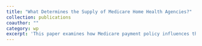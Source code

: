 ```yaml
---
title: "What Determines the Supply of Medicare Home Health Agencies?"
collection: publications
coauthor: ""
category: wp
excerpt: 'This paper examines how Medicare payment policy influences the supply of home health agencies (HHAs). I exploit a 2006 reform that redefined the geographic boundaries used to calculate Medicare’s home health wage index, creating plausibly exogenous variation in episode-based payment rates across local markets. Using national provider data from 2002–2022 and an event study design, I find that HHAs respond to negative payment shocks by reducing employment and slowing entry, while responses to positive shocks are more muted—consistent with already-high Medicare margins reducing the incentive to expand. A case study of California suggests that these supply-side changes do not translate into short-run changes in utilization. These findings shed light on how regulated prices shape firm behavior and market structure in a low-fixed-cost segment of the health care sector.'
---
```

